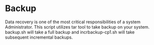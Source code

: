 # Backup
Data recovery is one of the most critical responsibilities of a system Administrator.
This script utilizes tar tool to take backup on your system.
backup.sh will take a full backup and incrbackup-cp1.sh will take subsequent incremental backups.
